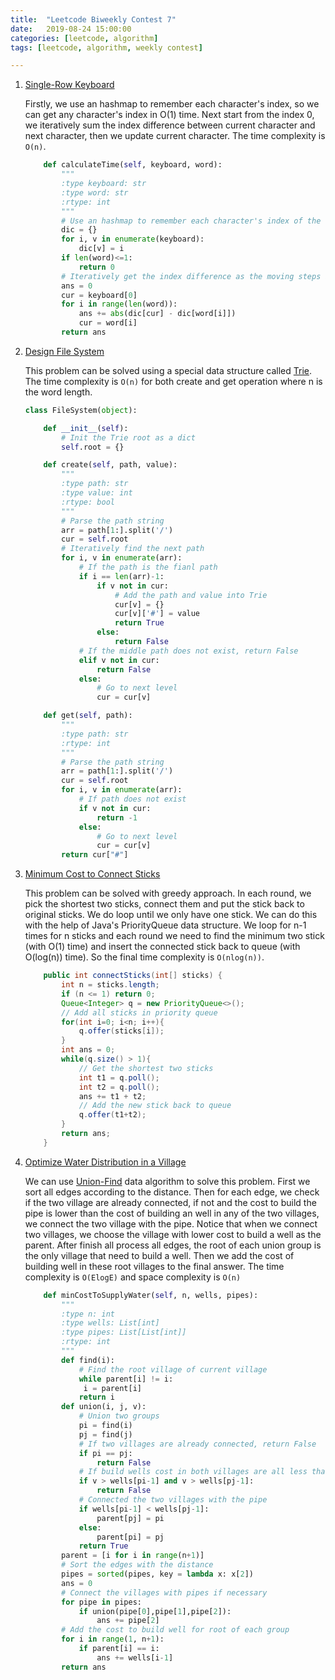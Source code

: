 ```yaml
---
title:  "Leetcode Biweekly Contest 7"
date:   2019-08-24 15:00:00
categories: [leetcode, algorithm]
tags: [leetcode, algorithm, weekly contest]

---
```


1. [Single-Row Keyboard][Problem1] 
   
    Firstly, we use an hashmap to remember each character's index, so we can get any character's index in O(1) time. Next start from the index 0, we iteratively sum the index difference between current character and next character, then we update current character. The time complexity is `O(n)`.
    
    ```python
        def calculateTime(self, keyboard, word):
            """
            :type keyboard: str
            :type word: str
            :rtype: int
            """
            # Use an hashmap to remember each character's index of the keyboard
            dic = {}
            for i, v in enumerate(keyboard):
                dic[v] = i
            if len(word)<=1:
                return 0
            # Iteratively get the index difference as the moving steps and sum the steps
            ans = 0
            cur = keyboard[0]
            for i in range(len(word)):
                ans += abs(dic[cur] - dic[word[i]])
                cur = word[i]
            return ans
    ```
    
     
    
2. [Design File System][Problem2]

   This problem can be solved using a special data structure called [Trie][TrieWiki]. The time complexity is `O(n)` for both create and get operation where n is the word length.

   ```python
   class FileSystem(object):
   
       def __init__(self):
           # Init the Trie root as a dict
           self.root = {}
   
       def create(self, path, value):
           """
           :type path: str
           :type value: int
           :rtype: bool
           """
           # Parse the path string
           arr = path[1:].split('/')
           cur = self.root
           # Iteratively find the next path
           for i, v in enumerate(arr):
               # If the path is the fianl path
               if i == len(arr)-1:
                   if v not in cur:
                       # Add the path and value into Trie
                       cur[v] = {}
                       cur[v]['#'] = value
                       return True
                   else:
                       return False
               # If the middle path does not exist, return False
               elif v not in cur:
                   return False
               else:
                   # Go to next level
                   cur = cur[v]
   
       def get(self, path):
           """
           :type path: str
           :rtype: int
           """
           # Parse the path string
           arr = path[1:].split('/')
           cur = self.root
           for i, v in enumerate(arr):
               # If path does not exist
               if v not in cur:
                   return -1
               else:
                   # Go to next level
                   cur = cur[v]
           return cur["#"]
   ```

    

3. [Minimum Cost to Connect Sticks][Problem3]

   This problem can be solved with greedy approach. In each round, we pick the shortest two sticks, connect them and put the stick back to original sticks. We do loop until we only have one stick. We can do this with the help of Java's PriorityQueue data structure. We loop for n-1 times for n sticks and each round we need to find the minimum two stick (with O(1) time) and insert the connected stick back to queue (with O(log(n)) time). So the final time complexity is `O(nlog(n))`.

   ```java
       public int connectSticks(int[] sticks) {
           int n = sticks.length;
           if (n <= 1) return 0;
           Queue<Integer> q = new PriorityQueue<>();
           // Add all sticks in priority queue
           for(int i=0; i<n; i++){
               q.offer(sticks[i]);
           }
           int ans = 0;
           while(q.size() > 1){
               // Get the shortest two sticks
               int t1 = q.poll();
               int t2 = q.poll();
               ans += t1 + t2;
               // Add the new stick back to queue
               q.offer(t1+t2);
           }
           return ans;
       }
   ```

     

4. [Optimize Water Distribution in a Village][Problem4]

   We can use [Union-Find][UFWiki] data algorithm to solve this problem. First we sort all edges according to the distance. Then for each edge, we check if the two village are already connected, if not and the cost to build the pipe is lower than the cost of building an well in any of the two villages, we connect the two village with the pipe. Notice that when we connect two villages, we choose the village with lower cost to build a well as the parent. After finish all process all edges, the root of each union group is the only village that need to build a well. Then we add the cost of building well in these root villages to the final answer. The time complexity is `O(ElogE)` and space complexity is `O(n)`

   ``` python
       def minCostToSupplyWater(self, n, wells, pipes):
           """
           :type n: int
           :type wells: List[int]
           :type pipes: List[List[int]]
           :rtype: int
           """
           def find(i):
               # Find the root village of current village
               while parent[i] != i:
                i = parent[i]
               return i
           def union(i, j, v):
               # Union two groups
               pi = find(i)
               pj = find(j)
               # If two villages are already connected, return False
               if pi == pj:
                   return False
               # If build wells cost in both villages are all less than build the pipe, return False
               if v > wells[pi-1] and v > wells[pj-1]:
                   return False
               # Connected the two villages with the pipe
               if wells[pi-1] < wells[pj-1]:
                   parent[pj] = pi
               else:
                   parent[pi] = pj
               return True
           parent = [i for i in range(n+1)]
           # Sort the edges with the distance
           pipes = sorted(pipes, key = lambda x: x[2])
           ans = 0
           # Connect the villages with pipes if necessary
           for pipe in pipes:
               if union(pipe[0],pipe[1],pipe[2]):
                   ans += pipe[2]
           # Add the cost to build well for root of each group
           for i in range(1, n+1):
               if parent[i] == i:
                   ans += wells[i-1]
           return ans
   ```
   
   

[Problem1]: https://leetcode.com/contest/biweekly-contest-7/problems/single-row-keyboard/
[Problem2]: https://leetcode.com/contest/biweekly-contest-7/problems/design-file-system/
[Problem3]: https://leetcode.com/contest/biweekly-contest-7/problems/minimum-cost-to-connect-sticks/
[Problem4]: https://leetcode.com/contest/biweekly-contest-7/problems/optimize-water-distribution-in-a-village/
[TrieWiki]: https://en.wikipedia.org/wiki/Trie
[UFWiki]: https://en.wikipedia.org/wiki/Disjoint-set_data_structure

